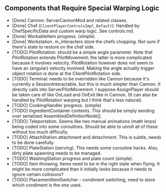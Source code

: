 ## Components that Require Special Warping Logic

* [Done] Cannon: ServerCannonMod and related classes.
* [Done] Chef (`ClientPlayerControlsImpl_Default`): Handled by ChefSpecificData and custom warp logic. See controls.md.
* [Done] WorkableItem progress. (simple)
* [Done] Workstation. m_interacters store the chefs chopping. Not sure if there's state to restore on the chef side.
* [TODO] PilotRotation: should be a simple angle parameter. Note that PilotRotation extends PilotMovement; the latter is more complicated because it involves velocity. PilotRotation however does not seem to have an (angular) velocity involved. Making the angle actually trigger object rotation is done at the ClientPilotRotation side.
* [TODO] Terminal: needs to be overridden like Cannon because it's currently a SessionInteractable, but this is much simpler than Cannon. It directly calls into ServerPilotMovement. I suppose AssignPlayer should be taken care of like OnLoad and OnExit like in Cannon. (It can also be handled by PilotRotation warping but I think that's less natural).
* [TODO] CookingHandler progress. (simple)
* [TODO] IngredientContainer contents. This should be simply sending over serialized AssembledDefinitionNode[].
* [TODO] Teleportation. Seems like two manual animations (math lerps) being coded into some coroutines. Should be able to unroll all of these without too much difficulty.
* [TODO] AttachStation attachment and detachment. This is subtle, needs to be done carefully.
* [TODO] PlateStation (serving). This needs some coroutine hacks. Also, dirty plate spawning needs to be managed.
* [TODO] WashingStation progress and plate count (simple).
* [TODO] Item throwing. Items need to be in the right state when flying. It might be more complicated than it initially looks because it needs to ignore certain collisions?
* [TODO] PlacementItemSwitcher - condiment switching, need to store which condiment is the one used.
